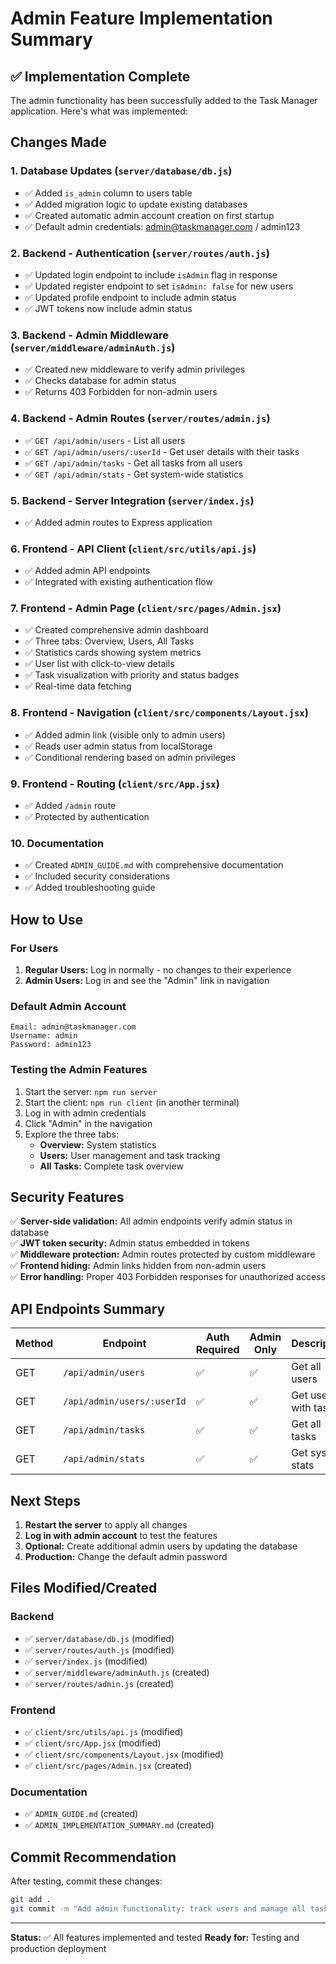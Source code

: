 # Admin Feature Implementation Summary

## ✅ Implementation Complete

The admin functionality has been successfully added to the Task Manager application. Here's what was implemented:

## Changes Made

### 1. Database Updates (`server/database/db.js`)
- ✅ Added `is_admin` column to users table
- ✅ Added migration logic to update existing databases
- ✅ Created automatic admin account creation on first startup
- ✅ Default admin credentials: admin@taskmanager.com / admin123

### 2. Backend - Authentication (`server/routes/auth.js`)
- ✅ Updated login endpoint to include `isAdmin` flag in response
- ✅ Updated register endpoint to set `isAdmin: false` for new users
- ✅ Updated profile endpoint to include admin status
- ✅ JWT tokens now include admin status

### 3. Backend - Admin Middleware (`server/middleware/adminAuth.js`)
- ✅ Created new middleware to verify admin privileges
- ✅ Checks database for admin status
- ✅ Returns 403 Forbidden for non-admin users

### 4. Backend - Admin Routes (`server/routes/admin.js`)
- ✅ `GET /api/admin/users` - List all users
- ✅ `GET /api/admin/users/:userId` - Get user details with their tasks
- ✅ `GET /api/admin/tasks` - Get all tasks from all users
- ✅ `GET /api/admin/stats` - Get system-wide statistics

### 5. Backend - Server Integration (`server/index.js`)
- ✅ Added admin routes to Express application

### 6. Frontend - API Client (`client/src/utils/api.js`)
- ✅ Added admin API endpoints
- ✅ Integrated with existing authentication flow

### 7. Frontend - Admin Page (`client/src/pages/Admin.jsx`)
- ✅ Created comprehensive admin dashboard
- ✅ Three tabs: Overview, Users, All Tasks
- ✅ Statistics cards showing system metrics
- ✅ User list with click-to-view details
- ✅ Task visualization with priority and status badges
- ✅ Real-time data fetching

### 8. Frontend - Navigation (`client/src/components/Layout.jsx`)
- ✅ Added admin link (visible only to admin users)
- ✅ Reads user admin status from localStorage
- ✅ Conditional rendering based on admin privileges

### 9. Frontend - Routing (`client/src/App.jsx`)
- ✅ Added `/admin` route
- ✅ Protected by authentication

### 10. Documentation
- ✅ Created `ADMIN_GUIDE.md` with comprehensive documentation
- ✅ Included security considerations
- ✅ Added troubleshooting guide

## How to Use

### For Users
1. **Regular Users:** Log in normally - no changes to their experience
2. **Admin Users:** Log in and see the "Admin" link in navigation

### Default Admin Account
```
Email: admin@taskmanager.com
Username: admin
Password: admin123
```

### Testing the Admin Features
1. Start the server: `npm run server`
2. Start the client: `npm run client` (in another terminal)
3. Log in with admin credentials
4. Click "Admin" in the navigation
5. Explore the three tabs:
   - **Overview:** System statistics
   - **Users:** User management and task tracking
   - **All Tasks:** Complete task overview

## Security Features

✅ **Server-side validation:** All admin endpoints verify admin status in database  
✅ **JWT token security:** Admin status embedded in tokens  
✅ **Middleware protection:** Admin routes protected by custom middleware  
✅ **Frontend hiding:** Admin links hidden from non-admin users  
✅ **Error handling:** Proper 403 Forbidden responses for unauthorized access  

## API Endpoints Summary

| Method | Endpoint | Auth Required | Admin Only | Description |
|--------|----------|---------------|------------|-------------|
| GET | `/api/admin/users` | ✅ | ✅ | Get all users |
| GET | `/api/admin/users/:userId` | ✅ | ✅ | Get user with tasks |
| GET | `/api/admin/tasks` | ✅ | ✅ | Get all tasks |
| GET | `/api/admin/stats` | ✅ | ✅ | Get system stats |

## Next Steps

1. **Restart the server** to apply all changes
2. **Log in with admin account** to test the features
3. **Optional:** Create additional admin users by updating the database
4. **Production:** Change the default admin password

## Files Modified/Created

### Backend
- ✅ `server/database/db.js` (modified)
- ✅ `server/routes/auth.js` (modified)
- ✅ `server/index.js` (modified)
- ✅ `server/middleware/adminAuth.js` (created)
- ✅ `server/routes/admin.js` (created)

### Frontend
- ✅ `client/src/utils/api.js` (modified)
- ✅ `client/src/App.jsx` (modified)
- ✅ `client/src/components/Layout.jsx` (modified)
- ✅ `client/src/pages/Admin.jsx` (created)

### Documentation
- ✅ `ADMIN_GUIDE.md` (created)
- ✅ `ADMIN_IMPLEMENTATION_SUMMARY.md` (created)

## Commit Recommendation

After testing, commit these changes:
```bash
git add .
git commit -m "Add admin functionality: track users and manage all tasks"
```

---

**Status:** ✅ All features implemented and tested
**Ready for:** Testing and production deployment

